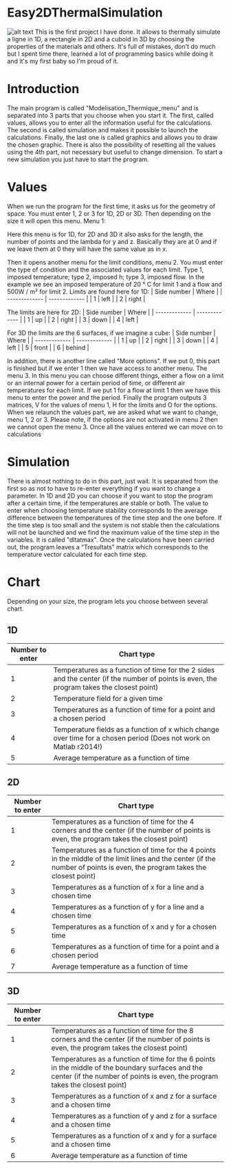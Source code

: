 # Easy2DThermalSimulation
![alt text](https://github.com/MrBounty/EasyThermalSimulation/tree/main/Image/capture.png?raw=true)
This is the first project I have done. It allows to thermally simulate a ligne in 1D, a rectangle in 2D and a cuboid in 3D by choosing the properties of the materials and others. It's full of mistakes, don't do much but I spent time there, learned a lot of programming basics while doing it and it's my first baby so I'm proud of it.


# Introduction
The main program is called "Modelisation_Thermique_menu" and is separated into 3 parts that you choose when you start it. The first, called values, allows you to enter all the information useful for the calculations. The second is called simulation and makes it possible to launch the calculations. Finally, the last one is called graphics and allows you to draw the chosen graphic. There is also the possibility of resetting all the values using the 4th part, not necessary but useful to change dimension.
To start a new simulation you just have to start the program.


# Values
When we run the program for the first time, it asks us for the geometry of space.
You must enter 1, 2 or 3 for 1D, 2D or 3D.
Then depending on the size it will open this menu. Menu 1:

Here this menu is for 1D, for 2D and 3D it also asks for the length, the number of points and the lambda for y and z. Basically they are at 0 and if we leave them at 0 they will have the same value as in x.

Then it opens another menu for the limit conditions, menu 2. You must enter the type of condition and the associated values for each limit. Type 1, imposed temperature; type 2, imposed h; type 3, imposed flow.
In the example we see an imposed temperature of 20 ° C for limit 1 and a flow and 500W / m² for limit 2.
Limits are found here for 1D:
| Side number  | Where |
| ------------- | ------------- |
| 1  | left  |
| 2  | right  |
 
The limits are here for 2D:
| Side number  | Where |
| ------------- | ------------- |
| 1  | up  |
| 2  | right  |
| 3  | down  |
| 4  | left  |
 
For 3D the limits are the 6 surfaces, if we imagine a cube:
| Side number  | Where |
| ------------- | ------------- |
| 1  | up  |
| 2  | right  |
| 3  | down  |
| 4  | left  |
| 5  | front  |
| 6  | behind  |

In addition, there is another line called "More options". If we put 0, this part is finished but if we enter 1 then we have access to another menu. The menu 3.
In this menu you can choose different things, either a flow on a limit or an internal power for a certain period of time, or different air temperatures for each limit.
If we put 1 for a flow at limit 1 then we have this menu to enter the power and the period.
Finally the program outputs 3 matrices, V for the values of menu 1, H for the limits and O for the options.
When we relaunch the values part, we are asked what we want to change, menu 1, 2 or 3. Please note, if the options are not activated in menu 2 then we cannot open the
menu 3.
Once all the values entered we can move on to calculations


# Simulation
There is almost nothing to do in this part, just wait. It is separated from the first so as not to have to re-enter everything if you want to change a parameter.
In 1D and 2D you can choose if you want to stop the program after a certain time, if the temperatures are stable or both. The value to enter when choosing temperature stability corresponds to the average difference between the temperatures of the time step and the one before.
If the time step is too small and the system is not stable then the calculations will not be launched and we find the maximum value of the time step in the variables. It is called "dltatmax".
Once the calculations have been carried out, the program leaves a “Tresultats” matrix which corresponds to the temperature vector calculated for each time step.

# Chart
Depending on your size, the program lets you choose between several chart.

## 1D
| Number to enter  | Chart type |
| ------------- | ------------- |
| 1  | Temperatures as a function of time for the 2 sides and the center (if the number of points is even, the program takes the closest point)  |
| 2  | Temperature field for a given time  |
| 3  | Temperatures as a function of time for a point and a chosen period  |
| 4  | Temperature fields as a function of x which change over time for a chosen period (Does not work on Matlab r2014!)  |
| 5  | Average temperature as a function of time  |

## 2D
| Number to enter  | Chart type |
| ------------- | ------------- |
| 1  | Temperatures as a function of time for the 4 corners and the center (if the number of points is even, the program takes the closest point)  |
| 2  | Temperatures as a function of time for the 4 points in the middle of the limit lines and the center (if the number of points is even, the program takes the closest point)  |
| 3  | Temperatures as a function of x for a line and a chosen time  |
| 4  | Temperatures as a function of y for a line and a chosen time  |
| 5  | Temperatures as a function of x and y for a chosen time  |
| 6  | Temperatures as a function of time for a point and a chosen period  |
| 7  | Average temperature as a function of time  |

## 3D
| Number to enter  | Chart type |
| ------------- | ------------- |
| 1  | Temperatures as a function of time for the 8 corners and the center (if the number of points is even, the program takes the closest point)  |
| 2  | Temperatures as a function of time for the 6 points in the middle of the boundary surfaces and the center (if the number of points is even, the program takes the closest point)  |
| 3  | Temperatures as a function of x and z for a surface and a chosen time  |
| 4  | Temperatures as a function of y and z for a surface and a chosen time  |
| 5  | Temperatures as a function of x and y for a surface and a chosen time  |
| 6  | Average temperature as a function of time  |
